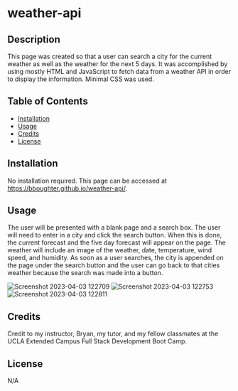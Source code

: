 # weather-api

## Description

This page was created so that a user can search a city for the current weather as well as the weather for the next 5 days. It was accomplished by using mostly HTML and JavaScript to fetch data from a weather API in order to display the information. Minimal CSS was used. 

## Table of Contents 

- [Installation](#installation)
- [Usage](#usage)
- [Credits](#credits)
- [License](#license)

## Installation

No installation required. This page can be accessed at https://bboughter.github.io/weather-api/.

## Usage

The user will be presented with a blank page and a search box. The user will need to enter in a city and click the search button. When this is done, the current forecast and the five day forecast will appear on the page. The weather will include an image of the weather, date, temperature, wind speed, and humidity. As soon as a user searches, the city is appended on the page under the search button and the user can go back to that cities weather because the search was made into a button.

![Screenshot 2023-04-03 122709](https://user-images.githubusercontent.com/113574704/229607918-6d20b1bd-7049-4a9a-95c8-d0023250c7bd.png)
![Screenshot 2023-04-03 122753](https://user-images.githubusercontent.com/113574704/229607932-3715627b-6337-40f7-b5f9-de31a304f829.png)
![Screenshot 2023-04-03 122811](https://user-images.githubusercontent.com/113574704/229607940-b94d0897-9b42-4ef3-8d40-89af8e31b2bc.png)

## Credits

Credit to my instructor, Bryan, my tutor, and my fellow classmates at the UCLA Extended Campus Full Stack Development Boot Camp. 

## License

N/A